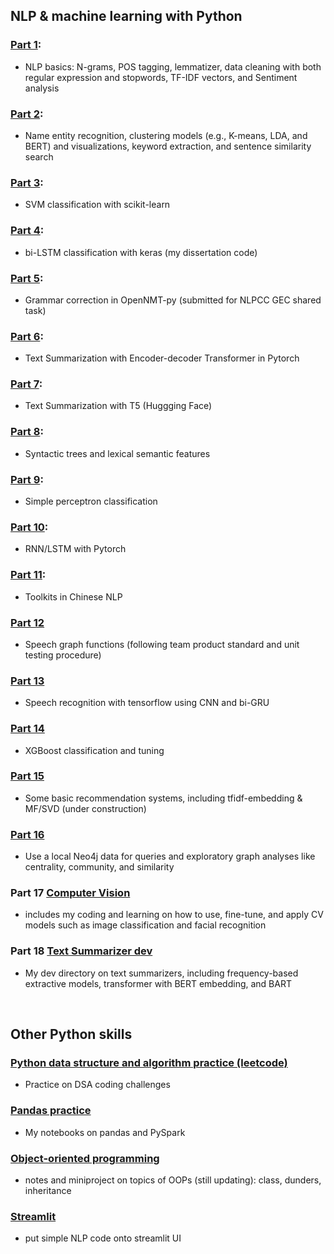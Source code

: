 ## NLP & machine learning with Python

### [Part 1](https://github.com/daywatch/Python/blob/main/P1_NLP_showcase.ipynb):
- NLP basics: N-grams, POS tagging, lemmatizer, data cleaning with both regular expression and stopwords, TF-IDF vectors, and Sentiment analysis

### [Part 2](https://github.com/daywatch/Python/blob/main/P2_NLP_showcase.ipynb): 
- Name entity recognition, clustering models (e.g., K-means, LDA, and BERT) and visualizations, keyword extraction, and sentence similarity search

### [Part 3](https://github.com/daywatch/Python/blob/main/P3_SVM_classification.ipynb):
- SVM classification with scikit-learn

### [Part 4](https://github.com/daywatch/Python/blob/main/P4_classification_keras.py):
- bi-LSTM classification with keras (my dissertation code)

### [Part 5](https://github.com/daywatch/Python/blob/main/P5_openNMTpy_transformer.txt):
- Grammar correction in OpenNMT-py (submitted for NLPCC GEC shared task)

### [Part 6](https://github.com/daywatch/Python/blob/main/P6_pytorch_transformerpy.py):
- Text Summarization with Encoder-decoder Transformer in Pytorch

### [Part 7](https://github.com/daywatch/Python/blob/main/P7_T5_HuggingFace.ipynb): 
- Text Summarization with T5 (Huggging Face)

### [Part 8](https://github.com/daywatch/Python/blob/main/P8_NLP_showcase.ipynb):
- Syntactic trees and lexical semantic features

### [Part 9](https://github.com/daywatch/Python/blob/main/P9_Perceptron_classification.ipynb): 
- Simple perceptron classification

### [Part 10](https://github.com/daywatch/Python/blob/main/P10_LSTM_with_Pytorch.ipynb):
- RNN/LSTM with Pytorch

### [Part 11](https://github.com/daywatch/Python/blob/main/P11_ChineseNLP.ipynb):
- Toolkits in Chinese NLP

### [Part 12](https://github.com/daywatch/Python/blob/main/P12_speechgraph_class_and_unit_tests_.py)
- Speech graph functions (following team product standard and unit testing procedure)

### [Part 13](https://github.com/daywatch/Python/blob/main/P13_tensorflow_speech_recognition_CNN_biGRU.ipynb)
- Speech recognition with tensorflow using CNN and bi-GRU

### [Part 14](https://github.com/daywatch/Python/blob/main/P14_XGBoost_and_autotuning.ipynb)
- XGBoost classification and tuning

### [Part 15](https://github.com/daywatch/Python/tree/main/P15_applied_recommendor_system)
- Some basic recommendation systems, including tfidf-embedding & MF/SVD (under construction)

### [Part 16](https://github.com/daywatch/Python/tree/main/P16_knowledge_graph_analyses)
- Use a local Neo4j data for queries and exploratory graph analyses like centrality, community, and similarity

### Part 17 [**Computer Vision**](https://github.com/daywatch/Python/tree/main/computer_vision)
- includes my coding and learning on how to use, fine-tune, and apply CV models such as image classification and facial recognition

### Part 18 [Text Summarizer dev](https://github.com/daywatch/Python/tree/main/text_summarizer_dev)
- My dev directory on text summarizers, including frequency-based extractive models, transformer with BERT embedding, and BART

<br>

## Other Python skills

### [Python data structure and algorithm practice (leetcode)](https://github.com/daywatch/Python/tree/main/leetcode_problems_practice)
- Practice on DSA coding challenges

### [Pandas practice](https://github.com/daywatch/Python/tree/main/pandas)
- My notebooks on pandas and PySpark

### [Object-oriented programming](https://github.com/daywatch/Python/tree/main/object_oriented_programming)
- notes and miniproject on topics of OOPs (still updating): class, dunders, inheritance

### [Streamlit](https://github.com/daywatch/Python/tree/main/streamlit)
- put simple NLP code onto streamlit UI

<br />
